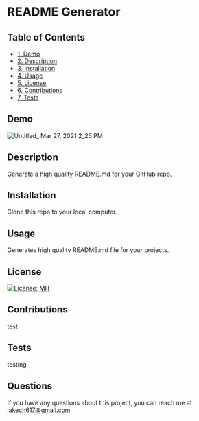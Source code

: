 
        
# README Generator

## Table of Contents
* [1. Demo](#demo)
* [2. Description](#description)
* [3. Installation](#installation)
* [4. Usage](#usage)
* [5. License](#license)
* [6. Contributions](#contributions)
* [7. Tests](#tests)

## Demo
![Untitled_ Mar 27, 2021 2_25 PM](https://user-images.githubusercontent.com/74689981/112730705-5ea0b480-8f09-11eb-8253-3cac572e0d55.gif)

## Description
Generate a high quality README.md for your GitHub repo.

## Installation
Clone this repo to your local computer.

## Usage
Generates high quality README.md file for your projects.

## License
[![License: MIT](https://img.shields.io/badge/License-MIT-yellow.svg)](https://opensource.org/licenses/MIT)

## Contributions
test

## Tests
testing 

## Questions
If you have any questions about this project, you can reach me at jakech617@gmail.com

